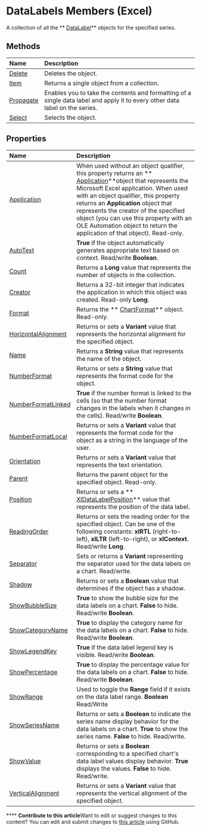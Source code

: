 
# DataLabels Members (Excel)
A collection of all the  ** [DataLabel](bb342572-8761-b326-548a-98455172f9a8.md)** objects for the specified series.

## Methods



|**Name**|**Description**|
|:-----|:-----|
| [Delete](c643324c-10ef-8427-da3e-ce71a7143541.md)|Deletes the object.|
| [Item](bc45ebcc-00f0-c253-0d68-002d8f20d750.md)|Returns a single object from a collection.|
| [Propagate](cf81fe7c-fb9c-bcd5-bd29-aef898c9c265.md)|Enables you to take the contents and formatting of a single data label and apply it to every other data label on the series.|
| [Select](8ba6763f-0d61-3e47-9876-5391c6509f5c.md)|Selects the object.|

## Properties



|**Name**|**Description**|
|:-----|:-----|
| [Application](bce06e3c-8375-48cb-0873-9a8eeaecfe1e.md)|When used without an object qualifier, this property returns an  ** [Application](19b73597-5cf9-4f56-8227-b5211f657f6f.md)**object that represents the Microsoft Excel application. When used with an object qualifier, this property returns an  **Application** object that represents the creator of the specified object (you can use this property with an OLE Automation object to return the application of that object). Read-only.|
| [AutoText](3155a424-b25d-8f0c-f252-d371203f52fa.md)| **True** if the object automatically generates appropriate text based on context. Read/write **Boolean**.|
| [Count](4838836f-d1b6-cdb5-47bf-0c7314d9d622.md)|Returns a  **Long** value that represents the number of objects in the collection.|
| [Creator](86b4beaa-9a5f-ca3e-7e4f-78b905e94bae.md)|Returns a 32-bit integer that indicates the application in which this object was created. Read-only  **Long**.|
| [Format](55aa741f-0a6e-7ff1-ac07-c5a3e7f08013.md)|Returns the  ** [ChartFormat](edac71b7-ed38-6658-2cbf-6493dc1ad3ed.md)** object. Read-only.|
| [HorizontalAlignment](ed316f52-ccbb-2bc0-c3ee-dfddb76354b4.md)|Returns or sets a  **Variant** value that represents the horizontal alignment for the specified object.|
| [Name](beaa2c1d-1b41-f17a-a105-c833dfe1b796.md)|Returns a  **String** value that represents the name of the object.|
| [NumberFormat](23a08b07-5a35-2249-6079-f8a9334c3bee.md)|Returns or sets a  **String** value that represents the format code for the object.|
| [NumberFormatLinked](67e1bd50-d41f-44b7-2bac-47fe5870de42.md)| **True** if the number format is linked to the cells (so that the number format changes in the labels when it changes in the cells). Read/write **Boolean**.|
| [NumberFormatLocal](f5ef1fd2-1532-df41-2be8-e18096751fa3.md)|Returns or sets a  **Variant** value that represents the format code for the object as a string in the language of the user.|
| [Orientation](399ebbb1-6a08-b87d-5d3f-0b3e20462303.md)|Returns or sets a  **Variant** value that represents the text orientation.|
| [Parent](57f1d0ff-13a5-8ec2-20bd-5589be8aae0c.md)|Returns the parent object for the specified object. Read-only.|
| [Position](1eb5e1c9-bdd1-f886-d1a7-aeb2f55b17d1.md)|Returns or sets a  ** [XlDataLabelPosition](0373c2a8-b79b-17a1-b999-f3bb1d37aa0a.md)** value that represents the position of the data label.|
| [ReadingOrder](84ed6973-54e4-b1ff-1aa4-b6032ca528a4.md)|Returns or sets the reading order for the specified object. Can be one of the following constants:  **xlRTL** (right-to-left), **xlLTR** (left-to-right), or **xlContext**. Read/write  **Long**.|
| [Separator](bdcd548c-f992-064d-9638-95e1193c3b15.md)|Sets or returns a  **Variant** representing the separator used for the data labels on a chart. Read/write.|
| [Shadow](f18c0d34-758d-add3-8133-4b5d74496885.md)|Returns or sets a  **Boolean** value that determines if the object has a shadow.|
| [ShowBubbleSize](b7fe576f-c736-4e64-1c24-ec21273e237f.md)| **True** to show the bubble size for the data labels on a chart. **False** to hide. Read/write **Boolean**.|
| [ShowCategoryName](37092a3b-a8fd-d731-7ca9-ce0d03295000.md)| **True** to display the category name for the data labels on a chart. **False** to hide. Read/write **Boolean**.|
| [ShowLegendKey](7bd5c103-b704-448a-35e0-38bd8f120cac.md)| **True** if the data label legend key is visible. Read/write **Boolean**.|
| [ShowPercentage](c8afd00d-3443-8366-6c74-d426237c6fd7.md)| **True** to display the percentage value for the data labels on a chart. **False** to hide. Read/write **Boolean**.|
| [ShowRange](5915da64-a019-bd6e-1b5a-ce523e9906c3.md)|Used to toggle the  **Range** field if it exists on the data label range. **Boolean** Read/Write|
| [ShowSeriesName](19fcea65-a796-3c02-f162-33b5cb03aad3.md)|Returns or sets a  **Boolean** to indicate the series name display behavior for the data labels on a chart. **True** to show the series name. **False** to hide. Read/write.|
| [ShowValue](e078ade5-d3d0-5b5c-8b40-667e69e38793.md)|Returns or sets a  **Boolean** corresponding to a specified chart's data label values display behavior. **True** displays the values. **False** to hide. Read/write.|
| [VerticalAlignment](fac981a5-11a2-aef2-0f23-a163299c8a73.md)|Returns or sets a  **Variant** value that represents the vertical alignment of the specified object.|

****   **Contribute to this article**Want to edit or suggest changes to this content? You can edit and submit changes to  [this article](https://github.com/jhershey00/VBA_Excel_Test/OpenXMLCon/articles/3c9d909d-d090-b6ed-8a28-ba62c3459044.md) using GitHub.

